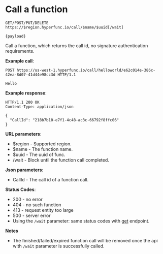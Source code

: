 # Call a function

```
GET/POST/PUT/DELETE https://$region.hyperfunc.io/call/$name/$uuid[/wait]

{payload}
```

Call a function, which returns the call id, no signature authentication requirements.

**Example call**:

```
POST https://us-west-1.hyperfunc.io/call/helloworld/e62c014e-386c-42ea-8d07-41d44e98cc3d HTTP/1.1

Hello
```

**Example response**:

```
HTTP/1.1 200 OK
Content-Type: application/json

{
  "CallId": "218b7b10-e7f1-4c48-ac3c-66792f8ffc06"
}
```

**URL parameters**:

* $region - Supported region.
* $name - The function name.
* $uuid - The uuid of func.
* /wait - Block until the function call completed.

**Json parameters**:

* CallId - The call id of a function call.

**Status Codes**:

* 200 - no error
* 404 - no such function
* 413 - request entity too large
* 500 - server error
* Using the `/wait` parameter: same status codes with [get](./get.md) endpoint.

**Notes**

* The finished/failed/expired function call will be removed once the api with `/wait` parameter is successfully called.
